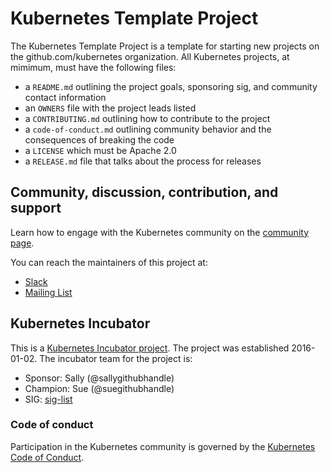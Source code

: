 # Kubernetes Template Project

The Kubernetes Template Project is a template for starting new projects on the github.com/kubernetes organization. All Kubernetes projects, at mimimum, must have the following files:

- a `README.md` outlining the project goals, sponsoring sig, and community contact information
- an `OWNERS` file with the project leads listed
- a `CONTRIBUTING.md` outlining how to contribute to the project
- a `code-of-conduct.md` outlining community behavior and the consequences of breaking the code
- a `LICENSE` which must be Apache 2.0
- a `RELEASE.md` file that talks about the process for releases

## Community, discussion, contribution, and support

Learn how to engage with the Kubernetes community on the [community page](http://kubernetes.io/community/).

You can reach the maintainers of this project at:

- [Slack](http://slack.k8s.io/)
- [Mailing List](https://groups.google.com/forum/#!forum/kubernetes-dev)

## Kubernetes Incubator

This is a [Kubernetes Incubator project](https://github.com/kubernetes/community/blob/master/incubator.md). The project was established 2016-01-02. The incubator team for the project is:

- Sponsor: Sally (@sallygithubhandle)
- Champion: Sue (@suegithubhandle)
- SIG: [sig-list](https://github.com/kubernetes/community/blob/master/sig-list.md)

### Code of conduct

Participation in the Kubernetes community is governed by the [Kubernetes Code of Conduct](code-of-conduct.md).
